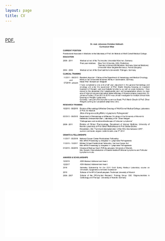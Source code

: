 ```yaml
---
layout: page
title: CV
---
```


<a href="pdfs/CV_jchellmuth.pdf" class="image fit"><img src="images/jchellmuth_clinical.jpg" alt=""></a>	

<img style="float: right; width: 350px" src="pdfs/CV_jchellmuth.pdf">

<object data="pdfs/CV_jchellmuth.pdf" width="1000" height="1000"/>

<a href="pdfs/CV_jchellmuth.pdf" target="_blank">PDF.</a>

<embed src="/pdfs/CV_jchellmuth.pdf" type="application/pdf" />
